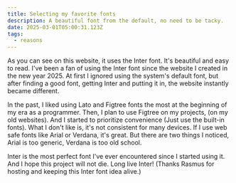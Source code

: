 ```yaml
---
title: Selecting my favorite fonts
description: A beautiful font from the default, no need to be tacky.
date: 2025-03-01T05:00:31.123Z
tags:
  - reasons
---
```

As you can see on this website, it uses the Inter font. It's beautiful and easy to read. I've been a fan of using the Inter font since the website I created in the new year 2025. At first I ignored using the system's default font, but after finding a good font, getting Inter and putting it in, the website instantly became different.

In the past, I liked using Lato and Figtree fonts the most at the beginning of my era as a programmer. Then, I plan to use Figtree on my projects, (on my old websites). And I started to prioritize convenience (Just use the built-in fonts). What I don't like is, it's not consistent for many devices. If I use web safe fonts like Arial or Verdana, it's great. But there are two things I noticed, Arial is too generic, Verdana is too old school.

Inter is the most perfect font I've ever encountered since I started using it. And I hope this project will not die. Long live Inter! (Thanks Rasmus for hosting and keeping this Inter font idea alive.)

